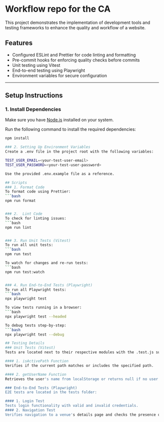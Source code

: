 # Workflow repo for the CA

This project demonstrates the implementation of development tools and testing frameworks to enhance the quality and workflow of a website.

## Features

- Configured ESLint and Prettier for code linting and formatting
- Pre-commit hooks for enforcing quality checks before commits
- Unit testing using Vitest
- End-to-end testing using Playwright
- Environment variables for secure configuration

---

## Setup Instructions

### 1. Install Dependencies

Make sure you have [Node.js](https://nodejs.org/) installed on your system.

Run the following command to install the required dependencies:

````bash
npm install

### 2. Setting Up Environment Variables
Create a .env file in the project root with the following variables:

TEST_USER_EMAIL=<your-test-user-email>
TEST_USER_PASSWORD=<your-test-user-password>

Use the provided .env.example file as a reference.

## Scripts
### 1. Format Code
To format code using Prettier:
```bash
npm run format


### 2.  Lint Code
To check for linting issues:
```bash
npm run lint


### 3. Run Unit Tests (Vitest)
To run all unit tests:
```bash
npm run test

To watch for changes and re-run tests:
```bash
npm run test:watch


### 4. Run End-to-End Tests (Playwright)
To run all Playwright tests:
```bash
npx playwright test

To view tests running in a browser:
```bash
npx playwright test --headed

To debug tests step-by-step:
```bash
npx playwright test --debug

## Testing Details
### Unit Tests (Vitest)
Tests are located next to their respective modules with the .test.js suffix. Key unit tests include:

#### 1. isActivePath Function
Verifies if the current path matches or includes the specified path.

#### 2. getUserName Function
Retrieves the user's name from localStorage or returns null if no user exists.

### End-to-End Tests (Playwright)
E2E tests are located in the tests folder:

#### 1. Login Test
Tests login functionality with valid and invalid credentials.
#### 2. Navigation Test
Verifies navigation to a venue's details page and checks the presence of "Venue details" in the heading.




````
